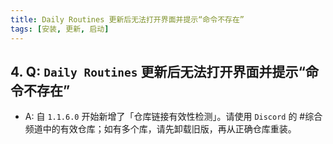 ```yaml
---
title: Daily Routines 更新后无法打开界面并提示“命令不存在”
tags: [安装, 更新, 启动]
---
```


## 4. Q: `Daily Routines` 更新后无法打开界面并提示“命令不存在”
   - A: 自 `1.1.6.0` 开始新增了「仓库链接有效性检测」。请使用 `Discord` 的 #综合 频道中的有效仓库；如有多个库，请先卸载旧版，再从正确仓库重装。
